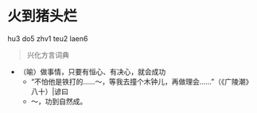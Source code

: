 # 火到猪头烂
hu3 do5 zhv1 teu2 laen6
> 兴化方言词典
- （喻）做事情，只要有恒心、有决心，就会成功
  - “不怕他是铁打的……～，等我去撞个木钟儿，再做理会……”（《广陵潮》八十）|谚曰
  - ～，功到自然成。
